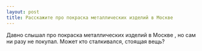 ```yaml
---
layout: post 
title: Расскажите про покраска металлических изделий в Москве 
--- 
```

Давно слышал про покраска металлических изделий в Москве , но сам ни разу не покупал. Может кто сталкивался, стоящая вещь?